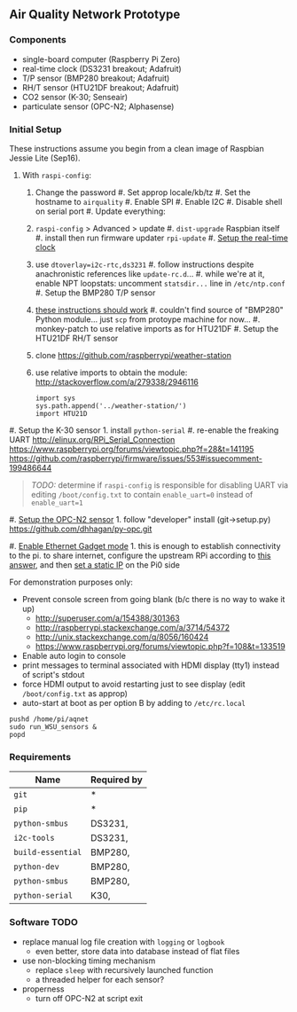 ## Air Quality Network Prototype



### Components

* single-board computer (Raspberry Pi Zero)
* real-time clock (DS3231 breakout; Adafruit)
* T/P sensor (BMP280 breakout; Adafruit)
* RH/T sensor (HTU21DF breakout; Adafruit)
* CO2 sensor (K-30; Senseair)
* particulate sensor (OPC-N2; Alphasense)


### Initial Setup

These instructions assume you begin from a clean image of
Raspbian Jessie Lite (Sep16).

1. With `raspi-config`:
    1. Change the password
    #. Set approp locale/kb/tz
    #. Set the hostname to `airquality`
    #. Enable SPI
    #. Enable I2C
    #. Disable shell on serial port
#. Update everything:
    1. `raspi-config` > Advanced > update
    #. `dist-upgrade` Raspbian itself
    #. install then run firmware updater `rpi-update`
#. [Setup the real-time clock](https://learn.adafruit.com/adding-a-real-time-clock-to-raspberry-pi?view=all)
    1. use `dtoverlay=i2c-rtc,ds3231`
    #. follow instructions despite anachronistic references
       like `update-rc.d`...
    #. while we're at it, enable NPT loopstats: uncomment
       `statsdir...` line in `/etc/ntp.conf`
#. Setup the BMP280 T/P sensor
    1. [these instructions should work](https://learn.adafruit.com/using-the-bmp085-with-raspberry-pi/using-the-adafruit-bmp085-python-library?view=all)
    #. couldn't find source of "BMP280" Python module...
       just `scp` from protoype machine for now...
    #. monkey-patch to use relative imports as for HTU21DF
#. Setup the HTU21DF RH/T sensor
    1. clone <https://github.com/raspberrypi/weather-station>
    2. use relative imports to obtain the module:
       http://stackoverflow.com/a/279338/2946116

       ```
       import sys
       sys.path.append('../weather-station/')
       import HTU21D
       ```

#. Setup the K-30 sensor
    1. install `python-serial`
    #. re-enable the freaking UART
       <http://elinux.org/RPi_Serial_Connection>
       <https://www.raspberrypi.org/forums/viewtopic.php?f=28&t=141195>
       <https://github.com/raspberrypi/firmware/issues/553#issuecomment-199486644>

> *TODO:* determine if `raspi-config` is responsible for disabling
> UART via editing `/boot/config.txt` to contain `enable_uart=0`
> instead of `enable_uart=1`


#. [Setup the OPC-N2 sensor](http://py-opc.readthedocs.io/en/latest/)
    1. follow "developer" install (git->setup.py)
       <https://github.com/dhhagan/py-opc.git>



#. [Enable Ethernet Gadget mode](https://learn.adafruit.com/turning-your-raspberry-pi-zero-into-a-usb-gadget?view=all)
    1. this is enough to establish connectivity to the pi. to share
       internet, configure the upstream RPi according to
       [this answer](http://raspberrypi.stackexchange.com/a/50073/54372),
       and then [set a static IP](http://elinux.org/RPi_Setting_up_a_static_IP_in_Debian)
       on the Pi0 side



For demonstration purposes only:

* Prevent console screen from going blank (b/c there
  is no way to wake it up)
    * http://superuser.com/a/154388/301363
    * http://raspberrypi.stackexchange.com/a/3714/54372
    * http://unix.stackexchange.com/q/8056/160424
    * https://www.raspberrypi.org/forums/viewtopic.php?f=108&t=133519
* Enable auto login to console
* print messages to terminal associated with HDMI display
  (tty1) instead of script's stdout
* force HDMI output to avoid restarting just to see display
  (edit `/boot/config.txt` as approp)
* auto-start at boot as per option B by adding to `/etc/rc.local`

```
pushd /home/pi/aqnet
sudo run_WSU_sensors &
popd
```

### Requirements

| Name              | Required by
|-------------------|---------------------------
| `git`             | *
| `pip`             | *
| `python-smbus`    | DS3231,
| `i2c-tools`       | DS3231,
| `build-essential` | BMP280,
| `python-dev`      | BMP280,
| `python-smbus`    | BMP280,
| `python-serial`   | K30,



### Software TODO

* replace manual log file creation with `logging` or `logbook`
    * even better, store data into database instead of flat files
* use non-blocking timing mechanism
    * replace `sleep` with recursively launched function
    * a threaded helper for each sensor?
* properness
    * turn off OPC-N2 at script exit


